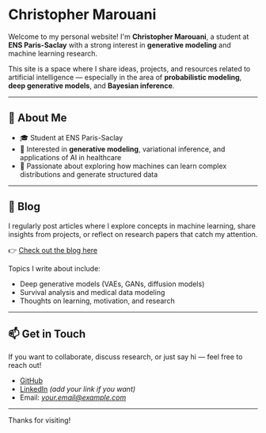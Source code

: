 # Christopher Marouani

Welcome to my personal website! I'm **Christopher Marouani**, a student at **ENS Paris-Saclay** with a strong interest in **generative modeling** and machine learning research.

This site is a space where I share ideas, projects, and resources related to artificial intelligence — especially in the area of **probabilistic modeling**, **deep generative models**, and **Bayesian inference**.

---

## 🚀 About Me

- 🎓 Student at ENS Paris-Saclay  
- 🔬 Interested in **generative modeling**, variational inference, and applications of AI in healthcare  
- 🧠 Passionate about exploring how machines can learn complex distributions and generate structured data  

---

## 📝 Blog

I regularly post articles where I explore concepts in machine learning, share insights from projects, or reflect on research papers that catch my attention.

👉 [Check out the blog here](./blog)

Topics I write about include:

- Deep generative models (VAEs, GANs, diffusion models)
- Survival analysis and medical data modeling
- Thoughts on learning, motivation, and research

---

## 📫 Get in Touch

If you want to collaborate, discuss research, or just say hi — feel free to reach out!

- [GitHub](https://github.com/chris-mrn)
- [LinkedIn](#) *(add your link if you want)*
- Email: *your.email@example.com*

---

Thanks for visiting!
